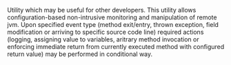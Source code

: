 Utility which may be useful for other developers. This utility allows configuration-based non-intrusive monitoring and manipulation of remote jvm. Upon specified event type (method exit/entry, thrown exception, field modification or arriving to specific source code line) required actions (logging, assigning value to variables, aritrary method invocation or enforcing immediate return from currently executed method with configured return value) may be performed in conditional way.
